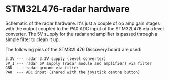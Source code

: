 # STM32L476-radar hardware

Schematic of the radar hardware. It's just a couple of op amp gain stages with the output coupled to the PA0 ADC input of the STM32L476 via a level converter. The 5V supply for the radar and amplifier is passed through a simple filter to clean it up.

The following pins of the STM32L476 Discovery board are used:

```
3.3V --- radar 3.3V supply (level converter)
5V_I --- radar 5V supply (radar module and amplifier) via filter
GND  --- radar ground via filter
PA0	 --- ADC input (shared with the joystick centre button)
```



